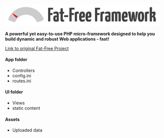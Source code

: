 [![Fat-Free Framework](ui/images/logo.png)](http://fatfree.sf.net/)

**A powerful yet easy-to-use PHP micro-framework designed to help you build dynamic and robust Web applications - fast!**

[Link to original Fat-Free Project](https://github.com/bcosca/fatfree)

#### App folder

* Controllers
* config.ini
* routes.ini

#### UI folder

* Views
* static content

#### Assets

* Uploaded data
